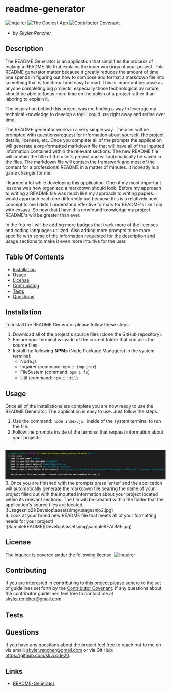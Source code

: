 # readme-generator

  ![inquirer](https://img.shields.io/npm/l/inquirer)
  ![The Coolest App](https://img.shields.io/github/languages/top/skycode20/readme-generator)
  [![Contributor Covenant](https://img.shields.io/badge/Contributor%20Covenant-v2.0%20adopted-ff69b4.svg)](code_of_conduct.md)

  - by *Skyler Rencher*
  
  ## Description    

  The README Generator is an application that simplifies the process of making a README file that explains the inner workings of your project. This README generator matter because it greatly reduces the amount of time one spends in figuring out how to compose and format a markdown file into something that is functional and easy to read. This is important because as anyone completing big projects, especially those technological by nature, should be able to focus more time on the polish of a project rather than laboring to explain it.     
  
  The inspiration behind this project was me finding a way to leverage my technical knowledge to develop a tool I could use right away and refine over time.     

  The README generator works in a very simple way. The user will be prompted with questions/request for information about yourself, the project details, licenses, etc. Once you complete all of the prompts the application will generate a pre-formatted markdown file that will have all of the inputted information contained within the relevant sections. The new README file will contain the title of the user's project and will automatically be saved in the files. The markdown file will contain the framework and most of the content for a professional README in a matter of minutes. It honestly is a game changer for me. 

  I learned a lot while developing this application. One of my most important lessons was how organized a markdown should look. Before my approach to writing a README file was much like my approach to writing papers. I would approach each one differently but because this is a relatively new concept to me I didn't understand effective formats for README's like I did with essays. So now that I have this newfound knowledge my project README's will be greater than ever.

  In the future I will be adding more badges that track more of the licenses and coding languages utilized. Also adding more prompts to be more specific with some of the information requested for the description and usage sections to make it even more intuitive for the user.

  ## Table Of Contents    

  * [Installation](#installation)
  * [Usage](#usage)
  * [License](#license)
  * [Contributing](#contributing)
  * [Tests](#tests)
  * [Questions](#questions)
  
  ## Installation    

  To install the README Generator please follow these steps:

  1. Download all of the project's source files (clone the GitHub repository).
  2. Ensure your terminal is inside of the current folder that contains the source files.
  3. Install the following **NPMs** (Node Package Managers) in the system terminal:
        * Node.js
        * Inquirer (command: ```npm i inquirer```)
        * FileSystem (command: ```npm i fs```)
        * Util (command: ```npm i util```)

  

  ## Usage    

  Once all of the installations are complete you are now ready to use the README Generator. The application is easy to use. Just follow the steps:

  1. Use the command: ```node index.js ``` inside of the system terminal to run the file.
  2. Follow the prompts inside of the terminal that request information about your projects.
  <br>    
  <!-- ![Usagesnip1](Develop\assets\img\usagesnip1.jpg) -->
  <img src="Develop\assets\img\usagesnip1.jpg" alt="Usagesnip1"><br>
  3. Once you are finished with the prompts press 'enter' and the application will automatically generate the markdown file bearing the name of your project filled out with the inputted information about your project located within its relevant sections. The file will be created within the folder that the application's source files are located.
  <br>
  ![Usagesnip2](Develop\assets\img\usagesnip2.jpg)
  <br>
  4. Look at your brand new README file that meets all of your formatting needs for your project!
  <br>
  ![SampleREADME](Develop\assets\img\sampleREADME.jpg)
  <br>

  

  ## License    

  The inquirer is covered under the following license: ![inquirer](https://img.shields.io/npm/l/inquirer)

  ## Contributing     

  If you are interested in contributing to this project please adhere to the set of guidelines set forth by the [Contributor Covenant](https://www.contributor-covenant.org/version/2/0/code_of_conduct/). If any questions about the contributor guidelines feel free to contact me at skyler.rencher@gmail.com.

  ## Tests    



  ## Questions    

  If you have any questions about the project feel free to reach out to me on via email: skyler.rencher@gmail.com or via Git Hub: https://github.com/skycode20.
  
  ## Links

  * [README-Generator](https://github.com/skycode20/readme-generator)